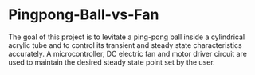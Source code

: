 # Pingpong-Ball-vs-Fan

The goal of this project is to levitate a ping-pong ball inside a cylindrical acrylic tube and to control its transient and steady state characteristics accurately. A microcontroller, DC electric fan and motor driver circuit are used to maintain the desired steady state point set by the user. 
